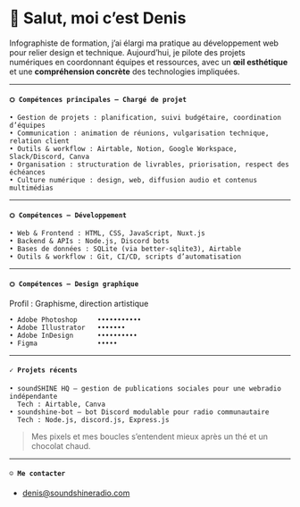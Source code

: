 # 👋 Salut, moi c’est Denis

Infographiste de formation, j’ai élargi ma pratique au développement web pour relier design et technique. Aujourd’hui, je pilote des projets numériques en coordonnant équipes et ressources, avec un **œil esthétique** et une **compréhension concrète** des technologies impliquées.

---

#### `⛭ Compétences principales – Chargé de projet`

```
• Gestion de projets : planification, suivi budgétaire, coordination d’équipes  
• Communication : animation de réunions, vulgarisation technique, relation client  
• Outils & workflow : Airtable, Notion, Google Workspace, Slack/Discord, Canva  
• Organisation : structuration de livrables, priorisation, respect des échéances  
• Culture numérique : design, web, diffusion audio et contenus multimédias  
```

---

#### `⛭ Compétences – Développement`

```
• Web & Frontend : HTML, CSS, JavaScript, Nuxt.js  
• Backend & APIs : Node.js, Discord bots  
• Bases de données : SQLite (via better-sqlite3), Airtable  
• Outils & workflow : Git, CI/CD, scripts d’automatisation  
```

---

#### `⛭ Compétences – Design graphique`

Profil : Graphisme, direction artistique

```
• Adobe Photoshop     •••••••••••
• Adobe Illustrator   •••••••
• Adobe InDesign      ••••••••••
• Figma               •••••
```

---

#### `✓ Projets récents`

```
• soundSHINE HQ — gestion de publications sociales pour une webradio indépendante 
  Tech : Airtable, Canva  
• soundshine-bot — bot Discord modulable pour radio communautaire  
  Tech : Node.js, discord.js, Express.js 
```

> Mes pixels et mes boucles s’entendent mieux après un thé et un chocolat chaud.

---

#### `☺︎ Me contacter`

* [denis@soundshineradio.com](mailto:denis@soundshineradio.com)
